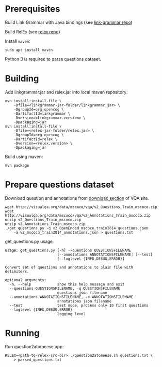 # Prerequisites

Build Link Grammar with Java bindings (see 
[link-grammar repo](https://github.com/opencog/link-grammar))

Build RelEx (see [relex repo](https://github.com/opencog/relex))

Install ```maven```:
```
sudo apt install maven
```

Python 3 is required to parse questions dataset.

# Building

Add linkgrammar.jar and relex.jar into local maven repository:
```
mvn install:install-file \
	-Dfile=<linkgrammar-jar-folder/linkgrammar.jar> \
	-DgroupId=org.opencog \
	-DartifactId=linkgrammar \
	-Dversion=<linkgrammar.version> \
	-Dpackaging=jar
mvn install:install-file \
	-Dfile=<relex-jar-folder/relex.jar> \
	-DgroupId=org.opencog \
	-DartifactId=relex \
	-Dversion=<relex.version> \
	-Dpackaging=jar
```

Build using maven:
```
mvn package
```

# Prepare questions dataset

Download question and annotations from 
[download section](http://www.visualqa.org/download.html) of VQA site.
```
wget http://visualqa.org/data/mscoco/vqa/v2_Questions_Train_mscoco.zip
wget http://visualqa.org/data/mscoco/vqa/v2_Annotations_Train_mscoco.zip
unzip v2_Questions_Train_mscoco.zip
unzip v2_Annotations_Train_mscoco.zip
./get_questions.py -q v2_OpenEnded_mscoco_train2014_questions.json 
	-a v2_mscoco_train2014_annotations.json > questions.txt
```

get_questions.py usage:
```
usage: get_questions.py [-h] --questions QUESTIONSFILENAME
                        [--annotations ANNOTATIONSFILENAME] [--test]
                        [--loglevel {INFO,DEBUG,ERROR}]

Convert set of questions and annotations to plain file with delimiters.

optional arguments:
  -h, --help            show this help message and exit
  --questions QUESTIONSFILENAME, -q QUESTIONSFILENAME
                        questions json filename
  --annotations ANNOTATIONSFILENAME, -a ANNOTATIONSFILENAME
                        annotations json filename
  --test                test mode, process only 10 first questions
  --loglevel {INFO,DEBUG,ERROR}
                        logging level
```

# Running

Run question2atomeese app:
```
RELEX=<path-to-relex-src-dir> ./question2atomeese.sh questions.txt \
	> parsed_questions.txt
```
